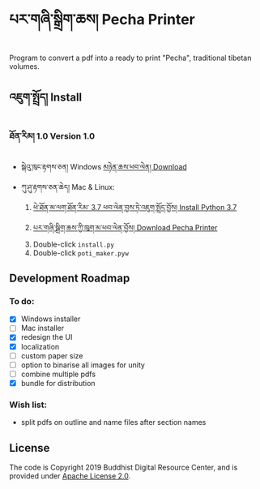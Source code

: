 # པར་གཞི་སྒྲིག་ཆས། Pecha Printer
Program to convert a pdf into a ready to print "Pecha", traditional tibetan volumes.

## འཇུག་སྤྲོད། Install
### ཐོན་རིམ། 1.0  Version 1.0

* སྒེའུ་ཁུང་རྟགས་ཅན། Windows [མཉེན་ཆས་ཕབ་ལེན། Download](https://github.com/buda-base/pecha-printer/releases/download/v0.1/PechaPrinter_1.0.exe)
* ཀུ་ཤུ་རྟགས་ཅན་ཆེད། Mac & Linux:
    1. [ཕེ་ཐོན་མ་ལག་ཐོན་རིམ་ 3.7 ཕབ་ལེན་བྱས་ཏེ་འཇུག་སྤྲོད་བྱོས། Install Python 3.7](https://www.saintlad.com/install-python-3-on-mac/)
    2. [པར་གཞི་སྒྲིག་ཆས་ཀྱི་ཁུག་མ་ཕབ་ལེན་བྱོས། Download Pecha Printer](https://github.com/buda-base/pecha-printer/archive/master.zip)
    3. Double-click `install.py`
    3. Double-click `poti_maker.pyw`
  
## Development Roadmap
### To do:
- [x] Windows installer
- [ ] Mac installer
- [x] redesign the UI
- [x] localization
- [ ] custom paper size
- [ ] option to binarise all images for unity
- [ ] combine multiple pdfs
- [x] bundle for distribution

### Wish list:
- split pdfs on outline and name files after section names

## License

The code is Copyright 2019 Buddhist Digital Resource Center, and is provided under [Apache License 2.0](LICENSE).
